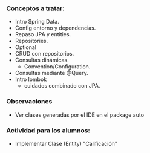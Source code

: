 ### Conceptos a tratar:

- Intro Spring Data.
- Config entorno y dependencias.
- Repaso JPA y entities.
- Repositories.
- Optional
- CRUD con repositorios.
- Consultas dinámicas.
  - Convention/Configuration.
- Consultas mediante @Query.
- Intro lombok
  - cuidados combinado con JPA.


### Observaciones

- Ver clases generadas por el IDE en el package auto


### Actividad para los alumnos:

- Implementar Clase (Entity) "Calificación"